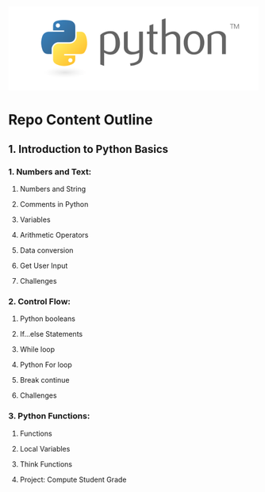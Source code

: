 <p align="center"><img src="./media/python-logo.png"></p>

# Repo Content Outline

## 1. Introduction to Python Basics

### 1. Numbers and Text:

1. Numbers and String

2. Comments in Python

3. Variables

4. Arithmetic Operators

5. Data conversion

6. Get User Input

7. Challenges

### 2. Control Flow:

1. Python booleans

2. If...else Statements

3. While loop

4. Python For loop

5. Break continue

6. Challenges

### 3. Python Functions:

1. Functions

2. Local Variables

3. Think Functions

4. Project: Compute Student Grade
